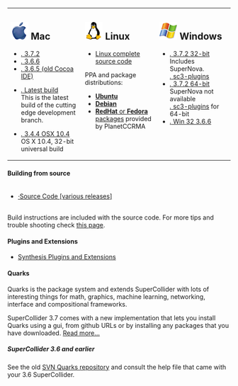 <table>
    <tbody>
        <tr>
            <td width="32%" valign="top">
                <h2>
                    <img src="/images/platform_mac_os_x.gif" alt="" />
                    Mac
                </h2>
                <ul class="nodot">
                    <li><a href="https://github.com/supercollider/supercollider/releases/download/Version-3.7.2/SuperCollider-OSX-3.7.2.zip"><i class="icon-download-alt">.</i> 3.7.2</a></li>
                    <li>
                        <a href="http://sourceforge.net/projects/supercollider/files/Mac%20OS%20X/3.6/SuperCollider-3.6.6-OSX.dmg/download"><i class="icon-download-alt">.</i> 3.6.6</a>
                    </li>
                    <li>
                        <a href="http://sourceforge.net/projects/supercollider/files/Mac%20OS%20X/3.6/SuperCollider-3.6.5-OSX-universal-no-ide.dmg/download"><i class="icon-download-alt">.</i> 3.6.5 (old Cocoa IDE)</a>
                    </li>
                </ul>
                <ul class="nodot">
                    <li>
                        <a href="http://supercollider.s3.amazonaws.com/builds/supercollider/supercollider/osx/master-latest.html"><i class="icon-download-alt">.</i> Latest build</a><br />
                        This is the latest build of the cutting edge development branch.
                    </li>
                </ul>
                <ul class="nodot">
                    <li>
                        <a href="http://sourceforge.net/projects/supercollider/files/Mac%20OS%20X/3.4.4/SuperCollider-3.4.4_32_bit.dmg/download"><i class="icon-download-alt">.</i> 3.4.4 OSX 10.4</a><br />
                        OS X 10.4, 32-bit universal build
                    </li>
                </ul>
            </td>
            <td width="32%" valign="top">
                <h2>
                    <img src="/images/platform_linux.gif" alt="" />
                    Linux
                </h2>
                <ul class="nodot">
                    <li>
                        <a href="https://github.com/supercollider/supercollider/releases/download/Version-3.7.2/SuperCollider-3.7.2-Source-linux.tar.bz2">Linux complete source code</a>
                        </li>
                </ul>
                 PPA and package distributions:
                <ul>
                    <li>
                        <a href="http://launchpad.net/~supercollider/+archive/ppa"><strong>Ubuntu</strong> </a>
                    </li>
                    <li>
                        <a href="http://packages.debian.org/sid/supercollider"><strong>Debian</strong> </a>
                    </li>
                    <li>
                        <a href="http://ccrma.stanford.edu/planetccrma/software/"><strong>RedHat</strong> or <strong>Fedora</strong> packages</a>
                        provided by PlanetCCRMA
                    </li>
                </ul>
            </td>
            <td width="32%" valign="top">
                <h2>
                    <img src="/images/platform_windows.gif" alt="" />
                    Windows
                </h2>
                <ul class="nodot">
                    <li>
                        <a href="https://github.com/supercollider/supercollider/releases/download/Version-3.7.2/SuperCollider-3.7.2_Release-win32-MinGW-abfba5b.exe"><i class="icon-download-alt">.</i> 3.7.2 32-bit</a><br />
                        Includes SuperNova.<br />
                        <a href="https://github.com/supercollider/sc3-plugins/releases/download/Version-3.7.2/sc3-plugins-3.7.2_Release-win32-MinGW-cf00d.zip"><i class="icon-download-alt">.</i> sc3-plugins</a>
                    </li>
                    <li>
                        <a href="https://github.com/supercollider/supercollider/releases/download/Version-3.7.2/SuperCollider-3.7.2_Release-win64-VS-abfba5b.exe"><i class="icon-download-alt">.</i> 3.7.2 64-bit</a><br />
                        SuperNova not available<br />
                        <a href="https://github.com/supercollider/sc3-plugins/releases/download/Version-3.7.2/sc3-plugins-3.7.2_Release-win64-VS-cf00d.zip"><i class="icon-download-alt">.</i> sc3-plugins</a> for 64-bit
                    </li>
                    <li>
                        <a href="http://sourceforge.net/projects/supercollider/files/Windows/3.6/SuperCollider-3.6.6-win32.exe/download"><i class="icon-download-alt">.</i> Win 32 3.6.6</a>
                    </li>
                </ul>
            </td>
        </tr>
    </tbody>
</table>


<h4 id="building-from-source">Building from source</h4>
<ul class="nodot"><br> <li><a href="https://github.com/supercollider/supercollider/releases"><i class="icon-download-alt">&middot;</i>Source Code [various releases]</a></li><br></ul>

<p>Build instructions are included with the source code. For more tips and trouble shooting check <a href="/development/building.html">this page</a>.</p>
<h4>Plugins and Extensions</h4>

<ul><li><a href="https://github.com/supercollider/sc3-plugins">Synthesis Plugins and Extensions</a></li></ul>

<h4>Quarks</h4>

<p>Quarks is the package system and extends SuperCollider with lots of interesting things for math, graphics, machine learning, networking, interface and compositional frameworks.</p>
<p>SuperCollider 3.7 comes with a new implementation that lets you install Quarks using a gui, from github URLs or by installing any packages that you have downloaded. <a href="https://github.com/supercollider-quarks/quarks">Read more...</a></p>
<h5 id="supercollider-3-6-and-earlier">SuperCollider 3.6 and earlier</h5>
<p>See the old <a href="http://sourceforge.net/p/quarks/code/HEAD/tree/">SVN Quarks repository</a> and consult the help file that came with your 3.6 SuperCollider.</p>
